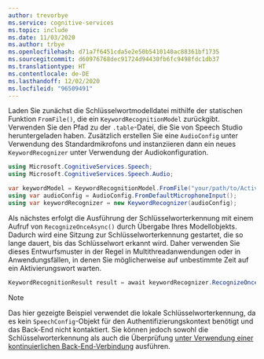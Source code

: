 ```yaml
---
author: trevorbye
ms.service: cognitive-services
ms.topic: include
ms.date: 11/03/2020
ms.author: trbye
ms.openlocfilehash: d71a7f6451cda5e2e50b5410140ac88361bf1735
ms.sourcegitcommit: d60976768dec91724d94430fb6fc9498fdc1db37
ms.translationtype: HT
ms.contentlocale: de-DE
ms.lasthandoff: 12/02/2020
ms.locfileid: "96509491"
---
```

Laden Sie zunächst die Schlüsselwortmodelldatei mithilfe der statischen Funktion `FromFile()`, die ein `KeywordRecognitionModel` zurückgibt. Verwenden Sie den Pfad zu der `.table`-Datei, die Sie von Speech Studio heruntergeladen haben. Zusätzlich erstellen Sie eine `AudioConfig` unter Verwendung des Standardmikrofons und instanziieren dann ein neues `KeywordRecognizer` unter Verwendung der Audiokonfiguration.

```csharp
using Microsoft.CognitiveServices.Speech;
using Microsoft.CognitiveServices.Speech.Audio;

var keywordModel = KeywordRecognitionModel.FromFile("your/path/to/Activate_device.table");
using var audioConfig = AudioConfig.FromDefaultMicrophoneInput();
using var keywordRecognizer = new KeywordRecognizer(audioConfig);
```

Als nächstes erfolgt die Ausführung der Schlüsselworterkennung mit einem Aufruf von `RecognizeOnceAsync()` durch Übergabe Ihres Modellobjekts. Dadurch wird eine Sitzung zur Schlüsselworterkennung gestartet, die so lange dauert, bis das Schlüsselwort erkannt wird. Daher verwenden Sie dieses Entwurfsmuster in der Regel in Multithreadanwendungen oder in Anwendungsfällen, in denen Sie möglicherweise auf unbestimmte Zeit auf ein Aktivierungswort warten.

```csharp
KeywordRecognitionResult result = await keywordRecognizer.RecognizeOnceAsync(keywordModel);
```

> [!NOTE]
> Das hier gezeigte Beispiel verwendet die lokale Schlüsselworterkennung, da es kein `SpeechConfig`-Objekt für den Authentifizierungskontext benötigt und das Back-End nicht kontaktiert. Sie können jedoch sowohl die Schlüsselworterkennung als auch die Überprüfung [unter Verwendung einer kontinuierlichen Back-End-Verbindung](../../../tutorial-voice-enable-your-bot-speech-sdk.md#view-the-source-code-that-enables-keyword) ausführen.